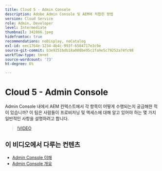 ```yaml
---
title: Cloud 5 - Admin Console
description: Adobe Admin Console 및 AEM에 적합한 방법
version: Cloud Service
role: Admin, Developer
level: Intermediate
thumbnail: 342866.jpeg
hidefromtoc: true
recommendations: noDisplay, noCatalog
exl-id: eec1764e-1234-4b4c-993f-6584717e3c9e
source-git-commit: b3e9251bdb18a008be95c1fa9e5c79252a74fc98
workflow-type: tm+mt
source-wordcount: '73'
ht-degree: 6%

---
```


# Cloud 5 - Admin Console

Admin Console 내에서 AEM 컨텍스트에서 각 항목이 어떻게 수행되는지 궁금해한 적이 있습니까? 이 팀은 사람들이 프로비저닝 및 액세스에 대해 알고 있어야 하는 몇 가지 일반적인 사항을 설명하려고 합니다.

>[!VIDEO](https://video.tv.adobe.com/v/342866?quality=12&learn=on)

## 이 비디오에서 다루는 컨텐츠

+ [Admin Console 이해](https://experienceleague.adobe.com/docs/experience-manager-cloud-service/content/onboarding/onboarding-concepts/admin-console.html)
+ [Admin Console 개요](https://helpx.adobe.com/kr/enterprise/using/admin-console.html)
